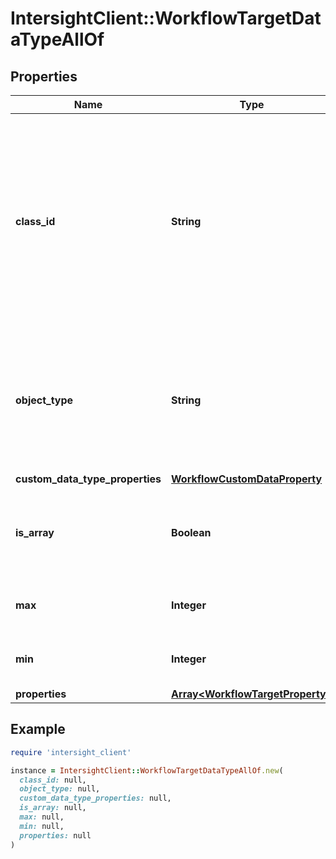 # IntersightClient::WorkflowTargetDataTypeAllOf

## Properties

| Name | Type | Description | Notes |
| ---- | ---- | ----------- | ----- |
| **class_id** | **String** | The fully-qualified name of the instantiated, concrete type. This property is used as a discriminator to identify the type of the payload when marshaling and unmarshaling data. | [default to &#39;workflow.TargetDataType&#39;] |
| **object_type** | **String** | The fully-qualified name of the instantiated, concrete type. The value should be the same as the &#39;ClassId&#39; property. | [default to &#39;workflow.TargetDataType&#39;] |
| **custom_data_type_properties** | [**WorkflowCustomDataProperty**](WorkflowCustomDataProperty.md) |  | [optional] |
| **is_array** | **Boolean** | When this property is true then an array of targets can be passed as input. | [optional][default to false] |
| **max** | **Integer** | Specify the maximum value of the array. | [optional] |
| **min** | **Integer** | Specify the minimum value of the array. | [optional] |
| **properties** | [**Array&lt;WorkflowTargetProperty&gt;**](WorkflowTargetProperty.md) |  | [optional] |

## Example

```ruby
require 'intersight_client'

instance = IntersightClient::WorkflowTargetDataTypeAllOf.new(
  class_id: null,
  object_type: null,
  custom_data_type_properties: null,
  is_array: null,
  max: null,
  min: null,
  properties: null
)
```

